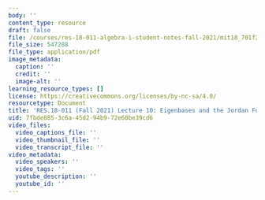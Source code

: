 ```yaml
---
body: ''
content_type: resource
draft: false
file: /courses/res-18-011-algebra-i-student-notes-fall-2021/mit18_701f21_lec10.pdf
file_size: 547288
file_type: application/pdf
image_metadata:
  caption: ''
  credit: ''
  image-alt: ''
learning_resource_types: []
license: https://creativecommons.org/licenses/by-nc-sa/4.0/
resourcetype: Document
title: 'RES.18-011 (Fall 2021) Lecture 10: Eigenbases and the Jordan Form '
uid: 7fbde885-3c6a-45d2-94b9-72e60be39cd6
video_files:
  video_captions_file: ''
  video_thumbnail_file: ''
  video_transcript_file: ''
video_metadata:
  video_speakers: ''
  video_tags: ''
  youtube_description: ''
  youtube_id: ''
---
```

